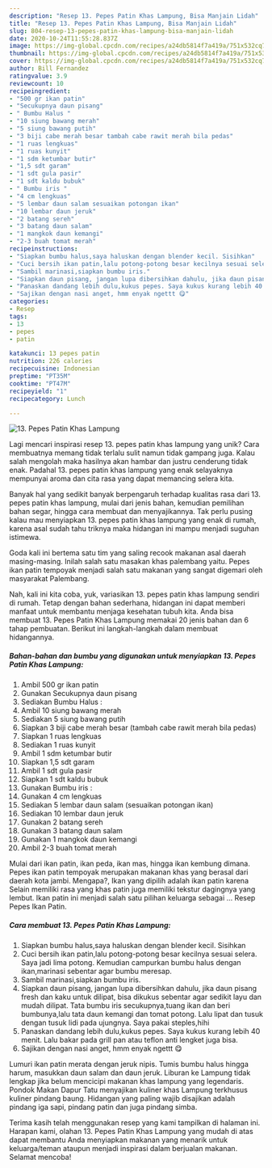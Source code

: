 ```yaml
---
description: "Resep 13. Pepes Patin Khas Lampung, Bisa Manjain Lidah"
title: "Resep 13. Pepes Patin Khas Lampung, Bisa Manjain Lidah"
slug: 804-resep-13-pepes-patin-khas-lampung-bisa-manjain-lidah
date: 2020-10-24T11:55:28.837Z
image: https://img-global.cpcdn.com/recipes/a24db5814f7a419a/751x532cq70/13-pepes-patin-khas-lampung-foto-resep-utama.jpg
thumbnail: https://img-global.cpcdn.com/recipes/a24db5814f7a419a/751x532cq70/13-pepes-patin-khas-lampung-foto-resep-utama.jpg
cover: https://img-global.cpcdn.com/recipes/a24db5814f7a419a/751x532cq70/13-pepes-patin-khas-lampung-foto-resep-utama.jpg
author: Bill Fernandez
ratingvalue: 3.9
reviewcount: 10
recipeingredient:
- "500 gr ikan patin"
- "Secukupnya daun pisang"
- " Bumbu Halus "
- "10 siung bawang merah"
- "5 siung bawang putih"
- "3 biji cabe merah besar tambah cabe rawit merah bila pedas"
- "1 ruas lengkuas"
- "1 ruas kunyit"
- "1 sdm ketumbar butir"
- "1,5 sdt garam"
- "1 sdt gula pasir"
- "1 sdt kaldu bubuk"
- " Bumbu iris "
- "4 cm lengkuas"
- "5 lembar daun salam sesuaikan potongan ikan"
- "10 lembar daun jeruk"
- "2 batang sereh"
- "3 batang daun salam"
- "1 mangkok daun kemangi"
- "2-3 buah tomat merah"
recipeinstructions:
- "Siapkan bumbu halus,saya haluskan dengan blender kecil. Sisihkan"
- "Cuci bersih ikan patin,lalu potong-potong besar kecilnya sesuai selera. Saya jadi lima potong. Kemudian campurkan bumbu halus dengan ikan,marinasi sebentar agar bumbu meresap."
- "Sambil marinasi,siapkan bumbu iris."
- "Siapkan daun pisang, jangan lupa dibersihkan dahulu, jika daun pisang fresh dan kaku untuk dilipat, bisa dikukus sebentar agar sedikit layu dan mudah dilipat. Tata bumbu iris secukupnya,tuang ikan dan beri bumbunya,lalu tata daun kemangi dan tomat potong. Lalu lipat dan tusuk dengan tusuk lidi pada ujungnya. Saya pakai steples,hihi"
- "Panaskan dandang lebih dulu,kukus pepes. Saya kukus kurang lebih 40 menit. Lalu bakar pada grill pan atau teflon anti lengket juga bisa."
- "Sajikan dengan nasi anget, hmm enyak ngettt 😋"
categories:
- Resep
tags:
- 13
- pepes
- patin

katakunci: 13 pepes patin 
nutrition: 226 calories
recipecuisine: Indonesian
preptime: "PT35M"
cooktime: "PT47M"
recipeyield: "1"
recipecategory: Lunch

---
```



![13. Pepes Patin Khas Lampung](https://img-global.cpcdn.com/recipes/a24db5814f7a419a/751x532cq70/13-pepes-patin-khas-lampung-foto-resep-utama.jpg)

Lagi mencari inspirasi resep 13. pepes patin khas lampung yang unik? Cara membuatnya memang tidak terlalu sulit namun tidak gampang juga. Kalau salah mengolah maka hasilnya akan hambar dan justru cenderung tidak enak. Padahal 13. pepes patin khas lampung yang enak selayaknya mempunyai aroma dan cita rasa yang dapat memancing selera kita.

Banyak hal yang sedikit banyak berpengaruh terhadap kualitas rasa dari 13. pepes patin khas lampung, mulai dari jenis bahan, kemudian pemilihan bahan segar, hingga cara membuat dan menyajikannya. Tak perlu pusing kalau mau menyiapkan 13. pepes patin khas lampung yang enak di rumah, karena asal sudah tahu triknya maka hidangan ini mampu menjadi suguhan istimewa.

Goda kali ini bertema satu tim yang saling recook makanan asal daerah masing-masing. Inilah salah satu masakan khas palembang yaitu. Pepes ikan patin tempoyak menjadi salah satu makanan yang sangat digemari oleh masyarakat Palembang.


Nah, kali ini kita coba, yuk, variasikan 13. pepes patin khas lampung sendiri di rumah. Tetap dengan bahan sederhana, hidangan ini dapat memberi manfaat untuk membantu menjaga kesehatan tubuh kita. Anda bisa membuat 13. Pepes Patin Khas Lampung memakai 20 jenis bahan dan 6 tahap pembuatan. Berikut ini langkah-langkah dalam membuat hidangannya.

<!--inarticleads1-->

##### Bahan-bahan dan bumbu yang digunakan untuk menyiapkan 13. Pepes Patin Khas Lampung:

1. Ambil 500 gr ikan patin
1. Gunakan Secukupnya daun pisang
1. Sediakan  Bumbu Halus :
1. Ambil 10 siung bawang merah
1. Sediakan 5 siung bawang putih
1. Siapkan 3 biji cabe merah besar (tambah cabe rawit merah bila pedas)
1. Siapkan 1 ruas lengkuas
1. Sediakan 1 ruas kunyit
1. Ambil 1 sdm ketumbar butir
1. Siapkan 1,5 sdt garam
1. Ambil 1 sdt gula pasir
1. Siapkan 1 sdt kaldu bubuk
1. Gunakan  Bumbu iris :
1. Gunakan 4 cm lengkuas
1. Sediakan 5 lembar daun salam (sesuaikan potongan ikan)
1. Sediakan 10 lembar daun jeruk
1. Gunakan 2 batang sereh
1. Gunakan 3 batang daun salam
1. Gunakan 1 mangkok daun kemangi
1. Ambil 2-3 buah tomat merah


Mulai dari ikan patin, ikan peda, ikan mas, hingga ikan kembung dimana. Pepes ikan patin tempoyak merupakan makanan khas yang berasal dari daerah kota jambi. Mengapa?, Ikan yang dipilih adalah ikan patin karena Selain memiliki rasa yang khas patin juga memiliki tekstur dagingnya yang lembut. Ikan patin ini menjadi salah satu pilihan keluarga sebagai … Resep Pepes Ikan Patin. 

<!--inarticleads2-->

##### Cara membuat 13. Pepes Patin Khas Lampung:

1. Siapkan bumbu halus,saya haluskan dengan blender kecil. Sisihkan
1. Cuci bersih ikan patin,lalu potong-potong besar kecilnya sesuai selera. Saya jadi lima potong. Kemudian campurkan bumbu halus dengan ikan,marinasi sebentar agar bumbu meresap.
1. Sambil marinasi,siapkan bumbu iris.
1. Siapkan daun pisang, jangan lupa dibersihkan dahulu, jika daun pisang fresh dan kaku untuk dilipat, bisa dikukus sebentar agar sedikit layu dan mudah dilipat. Tata bumbu iris secukupnya,tuang ikan dan beri bumbunya,lalu tata daun kemangi dan tomat potong. Lalu lipat dan tusuk dengan tusuk lidi pada ujungnya. Saya pakai steples,hihi
1. Panaskan dandang lebih dulu,kukus pepes. Saya kukus kurang lebih 40 menit. Lalu bakar pada grill pan atau teflon anti lengket juga bisa.
1. Sajikan dengan nasi anget, hmm enyak ngettt 😋


Lumuri ikan patin merata dengan jeruk nipis. Tumis bumbu halus hingga harum, masukkan daun salam dan daun jeruk. Liburan ke Lampung tidak lengkap jika belum mencicipi makanan khas lampung yang legendaris. Pondok Makan Dapur Tatu menyajikan kuliner khas Lampung terkhusus kuliner pindang baung. Hidangan yang paling wajib disajikan adalah pindang iga sapi, pindang patin dan juga pindang simba. 

Terima kasih telah menggunakan resep yang kami tampilkan di halaman ini. Harapan kami, olahan 13. Pepes Patin Khas Lampung yang mudah di atas dapat membantu Anda menyiapkan makanan yang menarik untuk keluarga/teman ataupun menjadi inspirasi dalam berjualan makanan. Selamat mencoba!

